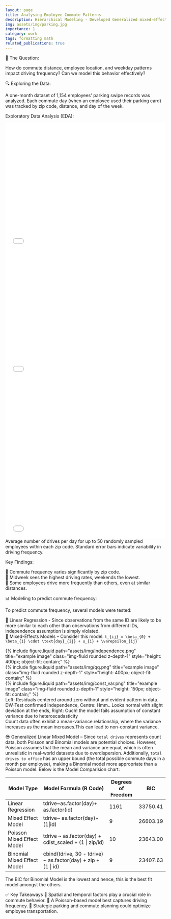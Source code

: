 ```yaml
---
layout: page
title: Analysing Employee Commute Patterns
description: Hierarchical Modeling - Developed Generalized mixed-effects models with time correlated random effects and compared the results using BIC.
img: assets/img/parking.jpg
importance: 1
category: work
tags: formatting math
related_publications: true
---
```


🚗 The Question:

How do commute distance, employee location, and weekday patterns impact driving frequency? Can we model this behavior effectively?

🔍 Exploring the Data:

A one-month dataset of 1,154 employees' parking swipe records was analyzed. Each commute day (when an employee used their parking card) was tracked by zip code, distance, and day of the week.

Exploratory Data Analysis (EDA):

<div class="row">
    <div class="col-sm mt-3 mt-md-0">
        <iframe src="/assets/html/zip_chart.html" title="Interactive Zip Code Chart" class="img-fluid rounded z-depth-1" style="width:100%; height:400px; border:none;"></iframe>
    </div>
    <div class="col-sm mt-3 mt-md-0">
        <iframe src="/assets/html/day_chart.html" title="Interactive day Code Chart" class="img-fluid rounded z-depth-1" style="width:100%; height:400px; border:none;"></iframe>
    </div>
</div>

 
<div class="row">
    <div class="col-sm mt-3 mt-md-0">
        <iframe src="/assets/html/driv_pat.html" title="Interactive Driving Pattern Chart" class="img-fluid rounded z-depth-1" style="width:100%; height:500px; border:none;"></iframe>
    </div>
</div>
<div class="caption">
    Average number of drives per day for up to 50 randomly sampled employees within each zip code. Standard error bars indicate variability in driving frequency.
</div>

Key Findings:

📌 Commute frequency varies significantly by zip code.<br>
📌 Midweek sees the highest driving rates, weekends the lowest.<br>
📌 Some employees drive more frequently than others, even at similar distances.


📊 Modeling to predict commute frequency:

To predict commute frequency, several models were tested:

🤔 Linear Regression - Since observations from the same ID are likely to be more similar to each other than observations from different IDs, independence assumption is simply violated.<br>
🤔 Mixed-Effects Models – Consider this model: 
`t_{ij} = \beta_{0} + \beta_{1} \cdot \text{day}_{ij} + u_{i} + \varepsilon_{ij}`
<div class="row">
    <div class="col-sm mt-3 mt-md-0">
        {% include figure.liquid path="assets/img/independence.png" title="example image" class="img-fluid rounded z-depth-1" style="height: 400px; object-fit: contain;" %}
    </div>
    <div class="col-sm mt-3 mt-md-0">
        {% include figure.liquid path="assets/img/qq.png" title="example image" class="img-fluid rounded z-depth-1" style="height: 400px; object-fit: contain;" %}
    </div>
    <div class="col-sm mt-3 mt-md-0">
        {% include figure.liquid path="assets/img/const_var.png" title="example image" class="img-fluid rounded z-depth-1" style="height: 150px; object-fit: contain;" %}
    </div>
</div>
<div class="caption">
    Left: Residuals centered around zero without and evident pattern in data. DW-Test confirmed independence, Centre: Hmm.. Looks normal with slight deviation at the ends, Right: Ouch! the model fails assumption of constant variance due to heteroscadasticity
</div>
Count data often exhibit a mean-variance relationship, where the variance increases as the mean increases.This can lead to non-constant variance.

😎 Generalized Linear Mixed Model – Since `total drives` represents count data, both Poisson and Binomial models are potential choices. However, Poisson assumes that the mean and variance are equal, which is often unrealistic in real-world datasets due to overdispersion. Additionally, `total drives to office` has an upper bound (the total possible commute days in a month per employee), making a Binomial model more appropriate than a Poisson model.
Below is the Model Comparision chart:

<table>
<thead>
<tr>
<th>Model Type</th>
<th>Model Formula (R Code)</th>
<th>Degrees of Freedom</th>
<th>BIC</th>
</tr>
</thead>
<tbody>
<tr>
<td>Linear Regression</td>
<td>tdrive~as.factor(day)+ as.factor(id)</td>
<td>1161</td>
<td>33750.41</td>
</tr>
<tr>
<td>Mixed Effect Model</td>
<td>tdrive~ as.factor(day)+(1|id)</td>
<td>9</td>
<td>26603.19</td>
</tr>
<tr>
<td>Poisson Mixed Effect Model</td>
<td>tdrive ~ as.factor(day) + cdist_scaled + (1 | zip/id)</td>
<td>10</td>
<td>23643.00</td>
</tr>
<tr>
<td>Binomial Mixed Effect Model</td>
<td>cbind(tdrive, 30 - tdrive) ~ as.factor(day) + zip + (1 | id)</td>
<td>9</td>
<td>23407.63</td>
</tr>
</tbody>
</table>

The BIC for Binomial Model is the lowest and hence, this is the best fit model amongst the others. 




✅ Key Takeaways
🚀 Spatial and temporal factors play a crucial role in commute behavior.
🚀 A Poisson-based model best captures driving frequency.
🚀 Strategic parking and commute planning could optimize employee transportation.